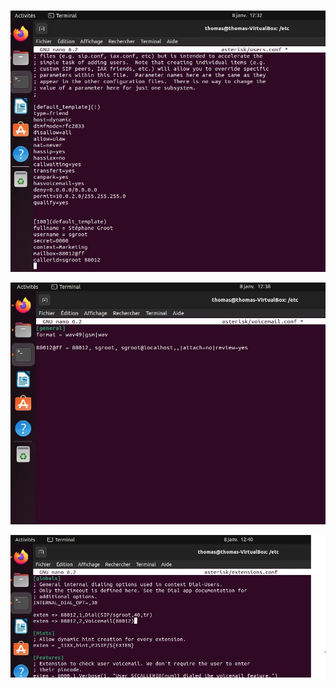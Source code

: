 ![img](https://github.com/ThomasDominici/Asterisk/blob/main/users.conf.JPG?raw=true)

![img2](https://github.com/ThomasDominici/Asterisk/blob/main/voicemail.conf.JPG?raw=true)

![img3](https://github.com/ThomasDominici/Asterisk/blob/main/extensionsconf.JPG?raw=true)

